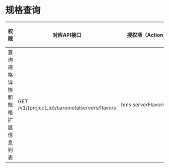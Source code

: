# 规格查询<a name="bms_api_0905"></a>

|权限|对应API接口|授权项（Action）|IAM项目（Project）|企业项目（Enterprise Project）|
|--|--|--|--|--|
|查询规格详情和规格扩展信息列表|GET /v1/{project_id}/baremetalservers/flavors|bms:serverFlavors:get|√|√|


